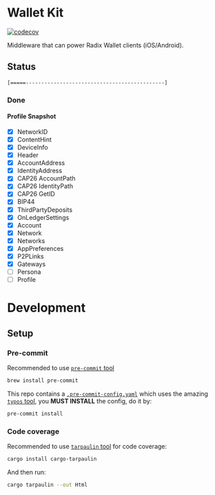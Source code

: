 # Wallet Kit

[![codecov](https://codecov.io/github/Sajjon/RadixWalletKit/graph/badge.svg?token=EQYDU0XPMX)](https://codecov.io/github/Sajjon/RadixWalletKit)

Middleware that can power Radix Wallet clients (iOS/Android).

## Status

`[=====---------------------------------------------]`

### Done

#### Profile Snapshot

- [x] NetworkID
- [x] ContentHint
- [x] DeviceInfo
- [x] Header
- [x] AccountAddress
- [x] IdentityAddress
- [x] CAP26 AccountPath
- [x] CAP26 IdentityPath
- [x] CAP26 GetID
- [x] BIP44
- [x] ThirdPartyDeposits
- [x] OnLedgerSettings
- [x] Account
- [x] Network
- [x] Networks
- [x] AppPreferences
- [x] P2PLinks
- [x] Gateways
- [ ] Persona
- [ ] Profile

# Development

## Setup

### Pre-commit

Recommended to use [`pre-commit` tool](https://pre-commit.com/)

```sh
brew install pre-commit
```

This repo contains a [`.pre-commit-config.yaml`](./.pre-commit-config.yaml) which uses the amazing [`typos` tool](https://github.com/crate-ci/typos), you **MUST INSTALL** the config, do it by:

```sh
pre-commit install
```

### Code coverage

Recommended to use [`tarpaulin` tool](https://github.com/xd009642/tarpaulin) for code coverage:

```sh
cargo install cargo-tarpaulin
```

And then run:

```sh
cargo tarpaulin --out Html
```
